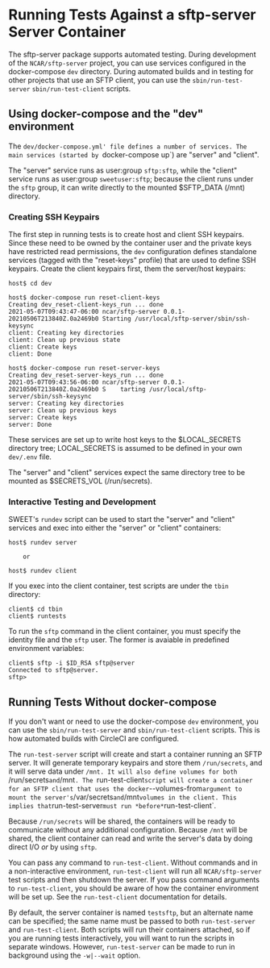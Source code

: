 # Running Tests Against a sftp-server Server Container

The sftp-server package supports automated testing. During development of
the `NCAR/sftp-server` project, you can use services configured in the
docker-compose `dev` directory. During automated builds and in testing for
other projects that use an SFTP client, you can use the `sbin/run-test-server`
`sbin/run-test-client` scripts.

## Using docker-compose and the "dev" environment

The `dev/docker-compose.yml' file defines a number of services. The main
services (started by `docker-compose up`) are "server" and "client".

The "server" service runs as user:group `sftp:sftp`, while the "client" service
runs as user:group `sweetuser:sftp`; because the client runs under the `sftp`
group, it can write directly to the mounted $SFTP_DATA (/mnt) directory.

### Creating SSH Keypairs

The first step in running tests is to create host and client SSH keypairs.
Since these need to be owned by the container user and the private keys have
restricted read permissions, the `dev` configuration defines standalone
services (tagged with the "reset-keys" profile) that are used to define
SSH keypairs. Create the client keypairs first, them the server/host keypairs:

    host$ cd dev
    
    host$ docker-compose run reset-client-keys
    Creating dev_reset-client-keys_run ... done
    2021-05-07T09:43:47-06:00 ncar/sftp-server 0.0.1-20210506T213840Z.0a2469b0 Starting /usr/local/sftp-server/sbin/ssh-keysync
    client: Creating key directories
    client: Clean up previous state
    client: Create keys
    client: Done
    
    host$ docker-compose run reset-server-keys
    Creating dev_reset-server-keys_run ... done
    2021-05-07T09:43:56-06:00 ncar/sftp-server 0.0.1-20210506T213840Z.0a2469b0 S    tarting /usr/local/sftp-server/sbin/ssh-keysync
    server: Creating key directories
    server: Clean up previous keys
    server: Create keys
    server: Done

These services are set up to write host keys to the $LOCAL_SECRETS directory
tree; LOCAL_SECRETS is assumed to be defined in your own `dev/.env` file.

The "server" and "client" services expect the same directory tree to be mounted
as $SECRETS_VOL (/run/secrets).

### Interactive Testing and Development

SWEET's `rundev` script can be used to start the "server" and "client" services
and exec into either the "server" or "client" containers:

    host$ rundev server

        or

    host$ rundev client

If you exec into the client container, test scripts are under the `tbin`
directory:

    client$ cd tbin
    client$ runtests

To run the `sftp` command in the client container, you must specify the
identity file and the `sftp` user. The former is avaiable in predefined
environment variables:

    client$ sftp -i $ID_RSA sftp@server
    Connected to sftp@server.
    sftp> 

## Running Tests Without docker-compose

If you don't want or need to use the docker-compose `dev` environment, you
can use the `sbin/run-test-server` and `sbin/run-test-client` scripts. This
is how automated builds with CircleCI are configured.

The `run-test-server` script will create and start a container running an SFTP
server. It will generate temporary keypairs and store them `/run/secrets`, and
it will serve data under `/mnt. It will also define volumes for both
`/run/secrets` and `/mnt`. The `run-test-client` script will create a container
for an SFTP client that uses the docker `--volumes-from` argument to mount
the server's `/var/secrets` and `/mnt` volumes in the client. This implies
that `run-test-server` must run *before* `run-test-client`.

Because `/run/secrets` will be shared, the containers will be ready to
communicate without any additional configuration. Because `/mnt` will be
shared, the client container can read and write the server's data by doing
direct I/O *or* by using `sftp`.

You can pass any command to `run-test-client`. Without commands and in a
non-interactive environment, `run-test-client` will run all `NCAR/sftp-server`
test scripts and then shutdown the server. If you pass command arguments to
`run-test-client`, you should be aware of how the container environment will
be set up. See the `run-test-client` documentation for details.

By default, the server container is named `testsftp`, but an alternate name
can be specified; the same name must be passed to both `run-test-server` and
`run-test-client`. Both scripts will run their containers attached, so if
you are running tests interactively, you will want to run the scripts in
separate windows. However, `run-test-server` can be made to run in background
using the `-w|--wait` option.



